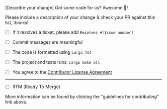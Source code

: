 [Describe your change]
Got some code for us? Awesome 🎊!

Please include a description of your change & check your PR against this list, thanks!

- [ ] If it resolves a ticket, please add `Resolves #[Issue number]`
- [ ] Commit messages are meaningful
- [ ] The code is formatted using `cargo fmt`
- [ ] The project and tests runs: `cargo make all`

- [ ] You agree to the [Contributor License Agreement](../CONTRIBUTING.md)

---
- [ ] RTM (Ready To Merge)

More information can be found by clicking the "guidelines for contributing" link above.
